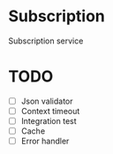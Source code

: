 # Subscription
Subscription service

# TODO
- [ ] Json validator
- [ ] Context timeout
- [ ] Integration test
- [ ] Cache
- [ ] Error handler
